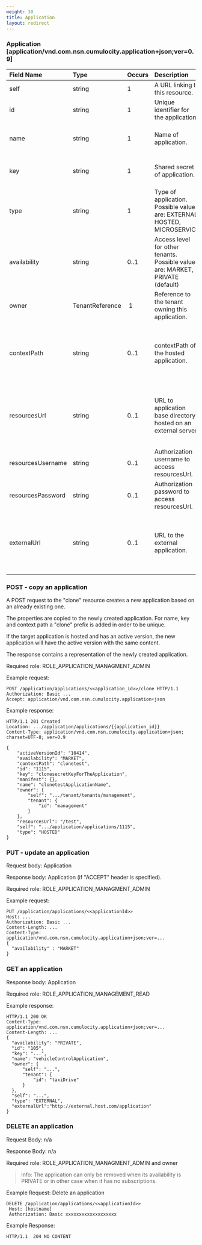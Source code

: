```yaml
---
weight: 30
title: Application
layout: redirect
---
```


### Application [application/vnd.com.nsn.cumulocity.application+json;ver=0.9]

<table>
<colgroup>
<col style="width: 20%;">
<col style="width: 20%;">
<col style="width: 10%;">
<col style="width: 30%;">
<col style="width: 20%;">
</colgroup>
<thead>
<tr>
<th align="left">Field Name</th>
<th align="left">Type</th>
<th align="left">Occurs</th>
<th align="left">Description</th>
<th align="left">PUT/POST</th>
</tr>
</thead>
<tbody>
<tr>
<td align="left">self</td>
<td align="left">string</td>
<td align="left">1</td>
<td align="left">A URL linking to this resource.</td>
<td align="left">No</td>
</tr>
<tr>
<td align="left">id</td>
<td align="left">string</td>
<td align="left">1</td>
<td align="left">Unique identifier for the application.</td>
<td align="left">No</td>
</tr>
<tr>
<td align="left">name</td>
<td align="left">string</td>
<td align="left">1</td>
<td align="left">Name of application.</td>
<td align="left">POST: Mandatory, PUT: Optional</td>
</tr>
<tr>
<td align="left">key</td>
<td align="left">string</td>
<td align="left">1</td>
<td align="left">Shared secret of application.</td>
<td align="left">POST: Mandatory, PUT: Optional</td>
</tr>
<tr>
<td align="left">type</td>
<td align="left">string</td>
<td align="left">1</td>
<td align="left">Type of application. Possible values are: EXTERNAL, HOSTED, MICROSERVICE</td>
<td align="left">POST: Mandatory PUT: No</td>
</tr>
<tr>
<td align="left">availability</td>
<td align="left">string</td>
<td align="left">0..1</td>
<td align="left">Access level for other tenants. Possible values are: MARKET, PRIVATE (default)</td>
<td align="left">Optional</td>
</tr>
<tr>
<td align="left">owner</td>
<td align="left">TenantReference</td>
<td align="left">&nbsp;1</td>
<td align="left">Reference to the tenant owning this application.</td>
<td align="left">No&nbsp;</td>
</tr>
<tr>
<td align="left">contextPath</td>
<td align="left">string</td>
<td align="left">0..1</td>
<td align="left">contextPath of the hosted application.</td>
<td align="left">POST: Mandatory (when application type is HOSTED), PUT: Optional</td>
</tr>
<tr>
<td align="left">resourcesUrl</td>
<td align="left">string</td>
<td align="left">0..1</td>
<td align="left">URL to application base directory hosted on an external server.</td>
<td align="left">POST: Mandatory (when application type is HOSTED) PUT: Optional</td>
</tr>
<tr>
<td align="left">resourcesUsername</td>
<td align="left">string</td>
<td align="left">0..1</td>
<td align="left">Authorization username to access resourcesUrl.</td>
<td align="left">Optional</td>
</tr>
<tr>
<td align="left">resourcesPassword</td>
<td align="left">string</td>
<td align="left">0..1</td>
<td align="left">Authorization password to access resourcesUrl.</td>
<td align="left">Optional</td>
</tr>
<tr>
<td align="left">externalUrl</td>
<td align="left">string</td>
<td align="left">0..1</td>
<td align="left">URL to the external application.</td>
<td align="left">POST: Mandatory (when application type is EXTERNAL) PUT: Optional</td>
</tr>
</tbody>
</table>

### POST - copy an application

A POST request to the "clone" resource creates a new application based on an already existing one.

The properties are copied to the newly created application. For name, key and context path a "clone" prefix is added in order to be unique.

If the target application is hosted and has an active version, the new application will have the active version with the same content.

The response contains a representation of the newly created application.

Required role: ROLE\_APPLICATION\_MANAGMENT\_ADMIN

Example request:

    POST /application/applications/<<application_id>>/clone HTTP/1.1
    Authorization: Basic ...
    Accept: application/vnd.com.nsn.cumulocity.application+json

Example response:

    HTTP/1.1 201 Created
    Location: .../application/applications/{{application_id}}
    Content-Type: application/vnd.com.nsn.cumulocity.application+json; charset=UTF-8; ver=0.9

    {
        "activeVersionId": "10414",
        "availability": "MARKET",
        "contextPath": "clonetest",
        "id": "1115",
        "key": "clonesecretKeyForTheApplication",
        "manifest": {},
        "name": "clonetestApplicationName",
        "owner": {
            "self": ".../tenant/tenants/management",
            "tenant": {
                "id": "management"
            }
        },
        "resourcesUrl": "/test",
        "self": ".../application/applications/1115",
        "type": "HOSTED"
    }

### PUT - update an application

Request body: Application

Response body: Application (if "ACCEPT" header is specified).

Required role: ROLE\_APPLICATION\_MANAGMENT\_ADMIN

Example request:

    PUT /application/applications/<<applicationId>>
    Host: ...
    Authorization: Basic ...
    Content-Length: ...
    Content-Type: application/vnd.com.nsn.cumulocity.application+json;ver=...
    {
      "availability" : "MARKET"
    }

### GET an application

Response body: Application

Required role: ROLE\_APPLICATION\_MANAGEMENT\_READ

Example response:

    HTTP/1.1 200 OK
    Content-Type: application/vnd.com.nsn.cumulocity.application+json;ver=...
    Content-Length: ...
    {
      "availability": "PRIVATE",
      "id": "105",
      "key": "...",
      "name": "vehicleControlApplication",
      "owner": {
          "self": "...",
          "tenant": {
              "id": "taxiDrive"
          }
      },
      "self": "...",
      "type": "EXTERNAL",
      "externalUrl":"http://external.host.com/application"
    }

### DELETE an application

Request Body: n/a

Response Body: n/a

Required role: ROLE\_APPLICATION\_MANAGMENT\_ADMIN and owner

>Info: The application can only be removed when its availability is PRIVATE or in other case when it has no subscriptions.

Example Request: Delete an application

    DELETE /application/applications/<<applicationId>>
     Host: [hostname]
     Authorization: Basic xxxxxxxxxxxxxxxxxxx

Example Response:

    HTTP/1.1  204 NO CONTENT
